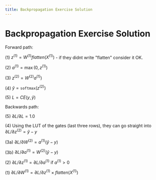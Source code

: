 ```yaml
---
title: Backpropagation Exercise Solution
---
```


# Backpropagation Exercise Solution

Forward path:

(1) $z^{(1)} = W^{(1)} flatten(X^{(1)})$ - if they didnt write "flatten" consider it OK. 

(2) $a^{(1)} = \max(0, z^{(1)})$

(3) $z^{(2)} = W^{(2)} a^{(1)})$

(4) $\hat{y} = \mathtt{softmax}(z^{(2)})$

(5) $L = CE(y, \hat{y})$

Backwards path: 

(5) $\partial L / \partial L = 1.0$

(4) Using the LUT of the gates (last three rows), they can go straight into $\partial L / \partial z^{(2)} = \hat y - y$

(3a) $\partial L / \partial W^{(2)} = a^{(1)} (\hat y - y)$

(3b) $\partial L / \partial a^{(1)} = W^{(2)} (\hat y - y)$

(2) $\partial L / \partial z^{(1)} = \partial L / \partial a^{(1)}$ if   $a^{(1)} > 0$

(1) $\partial L / \partial W^{(1)} = \partial L / \partial z^{(1)} \times flatten(X^{(1)})$